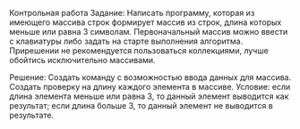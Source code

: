 Контрольная работа Задание: Написать программу, которая из имеющего массива строк формирует массив из строк, длина которых меньше или равна 3 символам. Первоначальный массив можно ввести с клавиатуры либо задать на старте выполнения алгоритма. Прирешении не рекомендуется пользоваться коллекциями, лучше обойтись исключительно массивами.

Решение: Создать команду с возможностью ввода данных для массива. Создать проверку на длину каждого элемента в массиве. Условие: если длина элемента меньше или равна 3, то данный элемент выводится как результат; если длина больше 3, то данный элемент не выводится в результате.